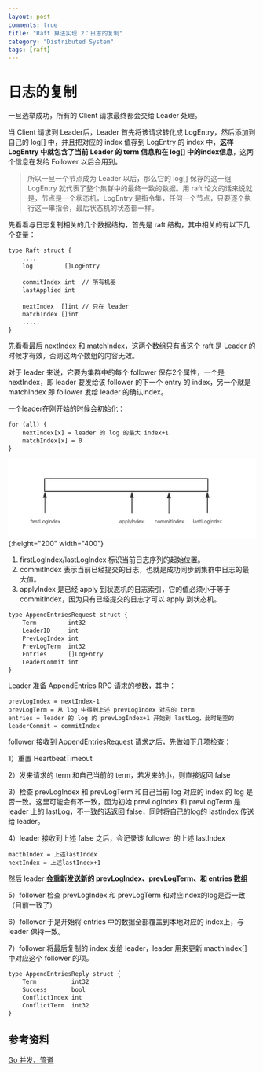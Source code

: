 ```yaml
---
layout: post
comments: true
title: "Raft 算法实现 2：日志的复制"
category: "Distributed System"
tags: [raft]
---
```


# 日志的复制

一旦选举成功，所有的 Client 请求最终都会交给 Leader 处理。

当 Client 请求到 Leader后，Leader 首先将该请求转化成 LogEntry，然后添加到自己的 log[] 中，并且把对应的 index 值存到 LogEntry 的 index 中，**这样 LogEntry 中就包含了当前 Leader 的 term 信息和在 log[] 中的index信息**，这两个信息在发给 Follower 以后会用到。

> 所以一旦一个节点成为 Leader 以后，那么它的 log[] 保存的这一组 LogEntry 就代表了整个集群中的最终一致的数据。用 raft 论文的话来说就是，节点是一个状态机，LogEntry 是指令集，任何一个节点，只要逐个执行这一串指令，最后状态机的状态都一样。


先看看与日志复制相关的几个数据结构，首先是 raft 结构，其中相关的有以下几个变量：

```
type Raft struct {
	....
    log         []LogEntry

    commitIndex int  // 所有机器
    lastApplied int 

    nextIndex  []int // 只在 leader
    matchIndex []int 
    .....
}
```

先看看最后 nextIndex 和 matchIndex，这两个数组只有当这个 raft 是 Leader 的时候才有效，否则这两个数组的内容无效。

对于 leader 来说，它要为集群中的每个 follower 保存2个属性，一个是 nextIndex，即 leader 要发给该 follower 的下一个 entry 的 index，另一个就是 matchIndex 即 follower 发给 leader 的确认index。

一个leader在刚开始的时候会初始化：
```
for (all) {
    nextIndex[x] = leader 的 log 的最大 index+1 
    matchIndex[x] = 0
}
```

![](/image/2018/raft2-1.jpg){:height="200" width="400"}

1. firstLogIndex/lastLogIndex 标识当前日志序列的起始位置。
2. commitIndex 表示当前已经提交的日志，也就是成功同步到集群中日志的最大值。
3. applyIndex 是已经 apply 到状态机的日志索引，它的值必须小于等于 commitIndex，因为只有已经提交的日志才可以 apply 到状态机。


```
type AppendEntriesRequest struct {
    Term         int32
    LeaderID     int
    PrevLogIndex int
    PrevLogTerm  int32
    Entries      []LogEntry
    LeaderCommit int
}
```

Leader 准备 AppendEntries RPC 请求的参数，其中：
```
prevLogIndex = nextIndex-1
prevLogTerm = 从 log 中得到上述 prevLogIndex 对应的 term
entries = leader 的 log 的 prevLogIndex+1 开始到 lastLog，此时是空的
leaderCommit = commitIndex
```

follower 接收到 AppendEntriesRequest 请求之后，先做如下几项检查：

1）重置 HeartbeatTimeout

2）发来请求的 term 和自己当前的 term，若发来的小，则直接返回 false

3）检查 prevLogIndex 和 prevLogTerm 和自己当前 log 对应的 index 的 log 是否一致。这里可能会有不一致，因为初始 prevLogIndex 和 prevLogTerm 是 leader 上的 lastLog，不一致的话返回 false，同时将自己的log的 lastIndex 传送给 leader。

4）leader 接收到上述 false 之后，会记录该 follower 的上述 lastIndex
```
macthIndex = 上述lastIndex
nextIndex = 上述lastIndex+1
```
然后 leader **会重新发送新的 prevLogIndex、prevLogTerm、和 entries 数组**

5）follower 检查 prevLogIndex 和 prevLogTerm 和对应index的log是否一致（目前一致了）

6）follower 于是开始将 entries 中的数据全部覆盖到本地对应的 index上，与 leader 保持一致。

7）follower 将最后复制的 index 发给 leader，leader 用来更新 macthIndex[] 中对应这个 follower 的项。

```
type AppendEntriesReply struct {
    Term          int32
    Success       bool
    ConflictIndex int
    ConflictTerm  int32
}
```
























## 参考资料

[Go 并发、管道](http://www.woola.net/detail/2017-04-27-goroutines.html)

